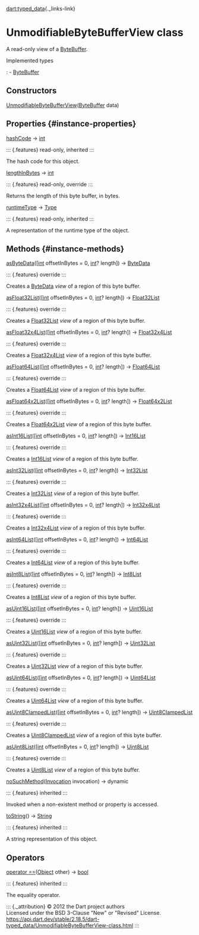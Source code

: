 [dart:typed\_data](../dart-typed_data/dart-typed_data-library){._links-link}

UnmodifiableByteBufferView class
================================

A read-only view of a [ByteBuffer](bytebuffer-class).

Implemented types

:   -   [ByteBuffer](bytebuffer-class)

Constructors
------------

[UnmodifiableByteBufferView](unmodifiablebytebufferview/unmodifiablebytebufferview)([ByteBuffer](bytebuffer-class)
data)

Properties {#instance-properties}
----------

[hashCode](../dart-core/object/hashcode) → [int](../dart-core/int-class)

::: {.features}
read-only, inherited
:::

The hash code for this object.

[lengthInBytes](unmodifiablebytebufferview/lengthinbytes) →
[int](../dart-core/int-class)

::: {.features}
read-only, override
:::

Returns the length of this byte buffer, in bytes.

[runtimeType](../dart-core/object/runtimetype) →
[Type](../dart-core/type-class)

::: {.features}
read-only, inherited
:::

A representation of the runtime type of the object.

Methods {#instance-methods}
-------

[asByteData](unmodifiablebytebufferview/asbytedata)(\[[int](../dart-core/int-class)
offsetInBytes = 0, [int](../dart-core/int-class)? length\]) →
[ByteData](bytedata-class)

::: {.features}
override
:::

Creates a [ByteData](bytedata-class) *view* of a region of this byte
buffer.

[asFloat32List](unmodifiablebytebufferview/asfloat32list)(\[[int](../dart-core/int-class)
offsetInBytes = 0, [int](../dart-core/int-class)? length\]) →
[Float32List](float32list-class)

::: {.features}
override
:::

Creates a [Float32List](float32list-class) *view* of a region of this
byte buffer.

[asFloat32x4List](unmodifiablebytebufferview/asfloat32x4list)(\[[int](../dart-core/int-class)
offsetInBytes = 0, [int](../dart-core/int-class)? length\]) →
[Float32x4List](float32x4list-class)

::: {.features}
override
:::

Creates a [Float32x4List](float32x4list-class) *view* of a region of
this byte buffer.

[asFloat64List](unmodifiablebytebufferview/asfloat64list)(\[[int](../dart-core/int-class)
offsetInBytes = 0, [int](../dart-core/int-class)? length\]) →
[Float64List](float64list-class)

::: {.features}
override
:::

Creates a [Float64List](float64list-class) *view* of a region of this
byte buffer.

[asFloat64x2List](unmodifiablebytebufferview/asfloat64x2list)(\[[int](../dart-core/int-class)
offsetInBytes = 0, [int](../dart-core/int-class)? length\]) →
[Float64x2List](float64x2list-class)

::: {.features}
override
:::

Creates a [Float64x2List](float64x2list-class) *view* of a region of
this byte buffer.

[asInt16List](unmodifiablebytebufferview/asint16list)(\[[int](../dart-core/int-class)
offsetInBytes = 0, [int](../dart-core/int-class)? length\]) →
[Int16List](int16list-class)

::: {.features}
override
:::

Creates a [Int16List](int16list-class) *view* of a region of this byte
buffer.

[asInt32List](unmodifiablebytebufferview/asint32list)(\[[int](../dart-core/int-class)
offsetInBytes = 0, [int](../dart-core/int-class)? length\]) →
[Int32List](int32list-class)

::: {.features}
override
:::

Creates a [Int32List](int32list-class) *view* of a region of this byte
buffer.

[asInt32x4List](unmodifiablebytebufferview/asint32x4list)(\[[int](../dart-core/int-class)
offsetInBytes = 0, [int](../dart-core/int-class)? length\]) →
[Int32x4List](int32x4list-class)

::: {.features}
override
:::

Creates a [Int32x4List](int32x4list-class) *view* of a region of this
byte buffer.

[asInt64List](unmodifiablebytebufferview/asint64list)(\[[int](../dart-core/int-class)
offsetInBytes = 0, [int](../dart-core/int-class)? length\]) →
[Int64List](int64list-class)

::: {.features}
override
:::

Creates a [Int64List](int64list-class) *view* of a region of this byte
buffer.

[asInt8List](unmodifiablebytebufferview/asint8list)(\[[int](../dart-core/int-class)
offsetInBytes = 0, [int](../dart-core/int-class)? length\]) →
[Int8List](int8list-class)

::: {.features}
override
:::

Creates a [Int8List](int8list-class) *view* of a region of this byte
buffer.

[asUint16List](unmodifiablebytebufferview/asuint16list)(\[[int](../dart-core/int-class)
offsetInBytes = 0, [int](../dart-core/int-class)? length\]) →
[Uint16List](uint16list-class)

::: {.features}
override
:::

Creates a [Uint16List](uint16list-class) *view* of a region of this byte
buffer.

[asUint32List](unmodifiablebytebufferview/asuint32list)(\[[int](../dart-core/int-class)
offsetInBytes = 0, [int](../dart-core/int-class)? length\]) →
[Uint32List](uint32list-class)

::: {.features}
override
:::

Creates a [Uint32List](uint32list-class) *view* of a region of this byte
buffer.

[asUint64List](unmodifiablebytebufferview/asuint64list)(\[[int](../dart-core/int-class)
offsetInBytes = 0, [int](../dart-core/int-class)? length\]) →
[Uint64List](uint64list-class)

::: {.features}
override
:::

Creates a [Uint64List](uint64list-class) *view* of a region of this byte
buffer.

[asUint8ClampedList](unmodifiablebytebufferview/asuint8clampedlist)(\[[int](../dart-core/int-class)
offsetInBytes = 0, [int](../dart-core/int-class)? length\]) →
[Uint8ClampedList](uint8clampedlist-class)

::: {.features}
override
:::

Creates a [Uint8ClampedList](uint8clampedlist-class) *view* of a region
of this byte buffer.

[asUint8List](unmodifiablebytebufferview/asuint8list)(\[[int](../dart-core/int-class)
offsetInBytes = 0, [int](../dart-core/int-class)? length\]) →
[Uint8List](uint8list-class)

::: {.features}
override
:::

Creates a [Uint8List](uint8list-class) *view* of a region of this byte
buffer.

[noSuchMethod](../dart-core/object/nosuchmethod)([Invocation](../dart-core/invocation-class)
invocation) → dynamic

::: {.features}
inherited
:::

Invoked when a non-existent method or property is accessed.

[toString](../dart-core/object/tostring)() →
[String](../dart-core/string-class)

::: {.features}
inherited
:::

A string representation of this object.

Operators
---------

[operator
==](../dart-core/object/operator_equals)([Object](../dart-core/object-class)
other) → [bool](../dart-core/bool-class)

::: {.features}
inherited
:::

The equality operator.

::: {._attribution}
© 2012 the Dart project authors\
Licensed under the BSD 3-Clause \"New\" or \"Revised\" License.\
<https://api.dart.dev/stable/2.18.5/dart-typed_data/UnmodifiableByteBufferView-class.html>
:::
